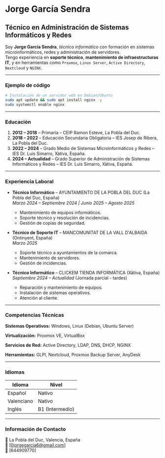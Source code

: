# Jorge García Sendra

## Técnico en Administración de Sistemas Informáticos y Redes  

Soy **Jorge García Sendra**, *técnico informático* con formación en sistemas microinformáticos, redes y administración de servidores.  
Tengo experiencia en **soporte técnico**, **mantenimiento de infraestructuras IT**, y en herramientas como `Proxmox`, `Linux Server`, `Active Directory`, `Nextcloud` y `NGINX`.  

---

### Ejemplo de código
```bash
# Instalación de un servidor web en Debian/Ubuntu
sudo apt update && sudo apt install nginx -y
sudo systemctl enable nginx
```

---

### Educación
1. **2012 – 2018** – Primaria – CEIP Ramon Esteve, La Pobla del Duc.  
2. **2018 – 2022** – Educación Secundaria Obligatoria – IES Josep de Ribera, La Pobla del Duc.  
3. **2022 – 2024** – Grado Medio de Sistemas Microinformáticos y Redes – IES Dr. Luis Simarro, Xàtiva, España.  
4. **2024 – Actualidad** – Grado Superior de Administración de Sistemas Informáticos y Redes – IES Dr. Luis Simarro, Xàtiva, España.  

---

### Experiencia Laboral

- **Técnico Informático** – AYUNTAMIENTO DE LA POBLA DEL DUC (La Pobla del Duc, España)  
  *Marzo 2024 – Septiembre 2024 | Junio 2025 – Agosto 2025*
  - Mantenimiento de equipos informáticos.
  - Soporte técnico y resolución de incidencias.
  - Gestión de copias de seguridad.

- **Técnico de Soporte IT** – MANCOMUNITAT DE LA VALL D'ALBAIDA (Ontinyent, España)  
  *Marzo 2025*
  - Soporte técnico a ayuntamientos de la comarca.
  - Mantenimiento de servidores.
  - Gestión de incidencias.

- **Técnico Informático** – CLICKEM TIENDA INFORMÁTICA (Xàtiva, España)  
  *Septiembre 2024 – Actualidad* (Jornada parcial - tardes)
  - Reparación y mantenimiento de equipos.
  - Instalación de sistemas operativos.
  - Atención al cliente.

---

### Competencias Técnicas

**Sistemas Operativos:** Windows, Linux (Debian, Ubuntu Server)

**Virtualización:** Proxmox VE, VirtualBox

**Servicios de Red:** Active Directory, LDAP, DNS, DHCP, NGINX

**Herramientas:** GLPI, Nextcloud, Proxmox Backup Server, AnyDesk

---

### Idiomas
| Idioma     | Nivel          |
|------------|----------------|
| Español    | Nativo         |
| Valenciano | Nativo         |
| Inglés     | B1 (Intermedio)|

---

### Información de Contacto
📍 La Pobla del Duc, Valencia, España  
📧 [0jorgegarcia6@gmail.com]  
📱 [644909770]